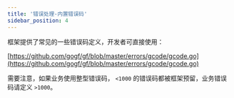 ```yaml
---
title: '错误处理-内置错误码'
sidebar_position: 4
---
```


框架提供了常见的一些错误码定义，开发者可直接使用：

[https://github.com/gogf/gf/blob/master/errors/gcode/gcode.go](https://github.com/gogf/gf/blob/master/errors/gcode/gcode.go)

需要注意，如果业务使用整型错误码， `<1000` 的错误码都被框架预留，业务错误码请定义 `>1000`。